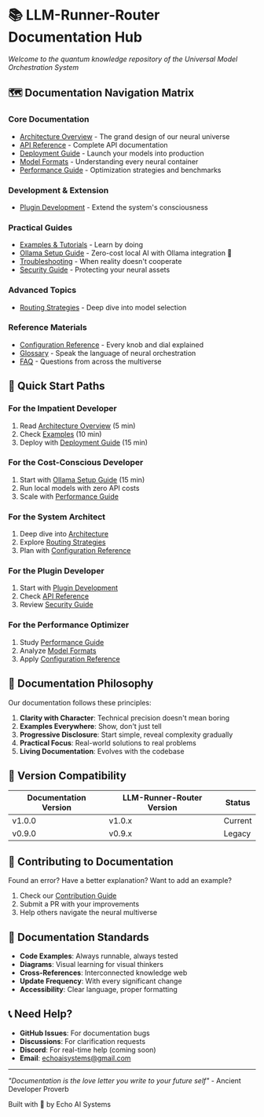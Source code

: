 # 📚 LLM-Runner-Router Documentation Hub

*Welcome to the quantum knowledge repository of the Universal Model Orchestration System*

## 🗺️ Documentation Navigation Matrix

### Core Documentation
- [Architecture Overview](./ARCHITECTURE.md) - The grand design of our neural universe
- [API Reference](./API_REFERENCE.md) - Complete API documentation
- [Deployment Guide](./DEPLOYMENT.md) - Launch your models into production
- [Model Formats](./MODEL_FORMATS.md) - Understanding every neural container
- [Performance Guide](./PERFORMANCE.md) - Optimization strategies and benchmarks

### Development & Extension
- [Plugin Development](./PLUGIN_DEVELOPMENT.md) - Extend the system's consciousness

### Practical Guides
- [Examples & Tutorials](./EXAMPLES.md) - Learn by doing
- [Ollama Setup Guide](./OLLAMA_SETUP.md) - Zero-cost local AI with Ollama integration 🦙
- [Troubleshooting](./TROUBLESHOOTING.md) - When reality doesn't cooperate
- [Security Guide](./SECURITY.md) - Protecting your neural assets

### Advanced Topics
- [Routing Strategies](./ROUTING_STRATEGIES.md) - Deep dive into model selection

### Reference Materials
- [Configuration Reference](./CONFIG_REFERENCE.md) - Every knob and dial explained
- [Glossary](./GLOSSARY.md) - Speak the language of neural orchestration
- [FAQ](./FAQ.md) - Questions from across the multiverse

## 🚀 Quick Start Paths

### For the Impatient Developer
1. Read [Architecture Overview](./ARCHITECTURE.md) (5 min)
2. Check [Examples](./EXAMPLES.md) (10 min)
3. Deploy with [Deployment Guide](./DEPLOYMENT.md) (15 min)

### For the Cost-Conscious Developer
1. Start with [Ollama Setup Guide](./OLLAMA_SETUP.md) (15 min)
2. Run local models with zero API costs
3. Scale with [Performance Guide](./PERFORMANCE.md)

### For the System Architect
1. Deep dive into [Architecture](./ARCHITECTURE.md)
2. Explore [Routing Strategies](./ROUTING_STRATEGIES.md)
3. Plan with [Configuration Reference](./CONFIG_REFERENCE.md)

### For the Plugin Developer
1. Start with [Plugin Development](./PLUGIN_DEVELOPMENT.md)
2. Check [API Reference](./API_REFERENCE.md)
3. Review [Security Guide](./SECURITY.md)

### For the Performance Optimizer
1. Study [Performance Guide](./PERFORMANCE.md)
2. Analyze [Model Formats](./MODEL_FORMATS.md)
3. Apply [Configuration Reference](./CONFIG_REFERENCE.md)

## 📖 Documentation Philosophy

Our documentation follows these principles:

1. **Clarity with Character**: Technical precision doesn't mean boring
2. **Examples Everywhere**: Show, don't just tell
3. **Progressive Disclosure**: Start simple, reveal complexity gradually
4. **Practical Focus**: Real-world solutions to real problems
5. **Living Documentation**: Evolves with the codebase

## 🔄 Version Compatibility

| Documentation Version | LLM-Runner-Router Version | Status |
|--------------------|--------------------------|---------|
| v1.0.0 | v1.0.x | Current |
| v0.9.0 | v0.9.x | Legacy |

## 🤝 Contributing to Documentation

Found an error? Have a better explanation? Want to add an example?

1. Check our [Contribution Guide](../CONTRIBUTING.md)
2. Submit a PR with your improvements
3. Help others navigate the neural multiverse

## 🌟 Documentation Standards

- **Code Examples**: Always runnable, always tested
- **Diagrams**: Visual learning for visual thinkers
- **Cross-References**: Interconnected knowledge web
- **Update Frequency**: With every significant change
- **Accessibility**: Clear language, proper formatting

## 📞 Need Help?

- **GitHub Issues**: For documentation bugs
- **Discussions**: For clarification requests
- **Discord**: For real-time help (coming soon)
- **Email**: echoaisystems@gmail.com

---

*"Documentation is the love letter you write to your future self"* - Ancient Developer Proverb

Built with 💙 by Echo AI Systems
